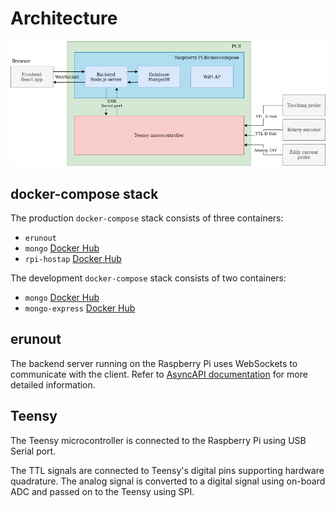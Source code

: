 # Architecture

![architecture image](img/architecture.png)

## docker-compose stack

The production `docker-compose` stack consists of three containers:
- `erunout`
- `mongo` [Docker Hub](https://hub.docker.com/_/mongo)
- `rpi-hostap` [Docker Hub](https://hub.docker.com/r/sdelrio/rpi-hostap)

The development `docker-compose` stack consists of two containers:
- `mongo` [Docker Hub](https://hub.docker.com/_/mongo)
- `mongo-express` [Docker Hub](https://hub.docker.com/_/mongo-express)

## erunout

The backend server running on the Raspberry Pi uses WebSockets to communicate with the client. Refer to [AsyncAPI documentation](./asyncapi.yaml) for more detailed information.

## Teensy

The Teensy microcontroller is connected to the Raspberry Pi using USB Serial port.

The TTL signals are connected to Teensy's digital pins supporting hardware quadrature. The analog signal is converted to a digital signal using on-board ADC and passed on to the Teensy using SPI.